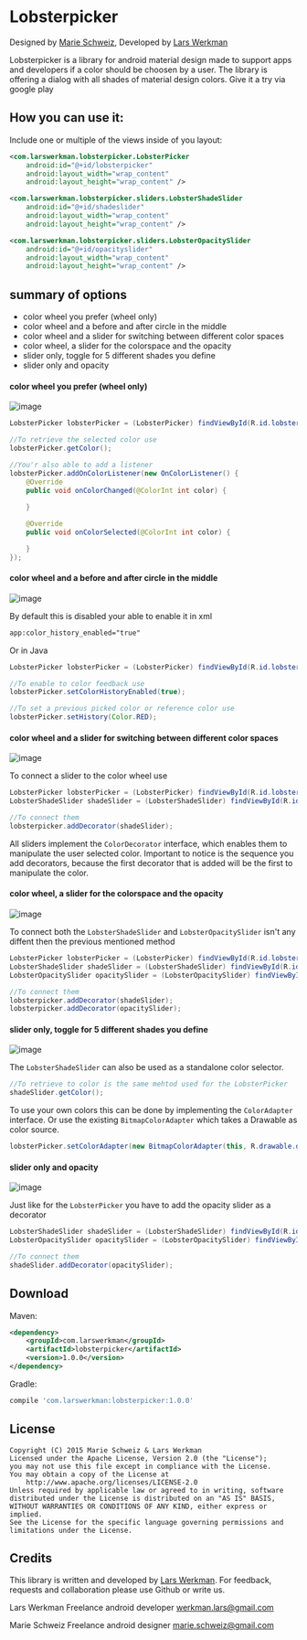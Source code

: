 # Lobsterpicker
Designed by <a href="http://dvsty.com">Marie Schweiz</a>, Developed by <a href="https://larswerkman.com">Lars Werkman</a>

Lobsterpicker is a library for android material design made to support apps and developers if a color should be choosen by a user. The library is offering a dialog with all shades of material design colors. Give it a try via google play

## How you can use it:

Include one or multiple of the views inside of you layout:
```xml
<com.larswerkman.lobsterpicker.LobsterPicker
    android:id="@+id/lobsterpicker"
    android:layout_width="wrap_content"
    android:layout_height="wrap_content" />

<com.larswerkman.lobsterpicker.sliders.LobsterShadeSlider
    android:id="@+id/shadeslider"
    android:layout_width="wrap_content"
    android:layout_height="wrap_content" />

<com.larswerkman.lobsterpicker.sliders.LobsterOpacitySlider
    android:id="@+id/opacityslider"
    android:layout_width="wrap_content"
    android:layout_height="wrap_content" />
```


## summary of options

* color wheel you prefer (wheel only)
* color wheel and a before and after circle in the middle
* color wheel and a slider for switching between different color spaces
* color wheel, a slider for the colorspace and the opacity
* slider only, toggle for 5 different shades you define
* slider only and opacity

#### color wheel you prefer (wheel only)

![image](http://dvsty.com/git-lobsterpicker/option-wheel.png)

```java
LobsterPicker lobsterPicker = (LobsterPicker) findViewById(R.id.lobsterpicker);

//To retrieve the selected color use
lobsterPicker.getColor();

//You'r also able to add a listener
lobsterPicker.addOnColorListener(new OnColorListener() {
    @Override
    public void onColorChanged(@ColorInt int color) {
        
    }

    @Override
    public void onColorSelected(@ColorInt int color) {

    }
});
```

#### color wheel and a before and after circle in the middle

![image](http://dvsty.com/git-lobsterpicker/option-wheel-circle.png)

By default this is disabled your able to enable it in xml

```xml
app:color_history_enabled="true"
```

Or in Java

```java
LobsterPicker lobsterPicker = (LobsterPicker) findViewById(R.id.lobsterpicker);

//To enable to color feedback use
lobsterPicker.setColorHistoryEnabled(true);

//To set a previous picked color or reference color use
lobsterPicker.setHistory(Color.RED);
```

#### color wheel and a slider for switching between different color spaces

![image](http://dvsty.com/git-lobsterpicker/option-wheel-toggle.png)

To connect a slider to the color wheel use

```java
LobsterPicker lobsterPicker = (LobsterPicker) findViewById(R.id.lobsterpicker);
LobsterShadeSlider shadeSlider = (LobsterShadeSlider) findViewById(R.id.shadeslider);

//To connect them
lobsterpicker.addDecorator(shadeSlider);
```

All sliders implement the `ColorDecorator` interface, which enables them to manipulate the user selected color.
Important to notice is the sequence you add decorators, because the first decorator that is added will be the first to manipulate the color.

#### color wheel, a slider for the colorspace and the opacity

![image](http://dvsty.com/git-lobsterpicker/option-wheel-toggle-opacity.png)

To connect both the `LobsterShadeSlider` and `LobsterOpacitySlider` isn't any diffent then the previous mentioned method

```java
LobsterPicker lobsterPicker = (LobsterPicker) findViewById(R.id.lobsterpicker);
LobsterShadeSlider shadeSlider = (LobsterShadeSlider) findViewById(R.id.shadeslider);
LobsterOpacitySlider opacitySlider = (LobsterOpacitySlider) findViewById(R.id.opacityslider);

//To connect them
lobsterpicker.addDecorator(shadeSlider);
lobsterpicker.addDecorator(opacitySlider);
```

#### slider only, toggle for 5 different shades you define

![image](http://dvsty.com/git-lobsterpicker/option-toggle.png)

The `LobsterShadeSlider` can also be used as a standalone color selector.

```java
//To retrieve to color is the same mehtod used for the LobsterPicker
shadeSlider.getColor();
```

To use your own colors this can be done by implementing the `ColorAdapter` interface.
Or use the existing `BitmapColorAdapter` which takes a Drawable as color source.

```java
lobsterPicker.setColorAdapter(new BitmapColorAdapter(this, R.drawable.default_shader_pallete));
```

#### slider only and opacity

![image](http://dvsty.com/git-lobsterpicker/option-toggle-opacity.png)

Just like for the `LobsterPicker` you have to add the opacity slider as a decorator
```java
LobsterShadeSlider shadeSlider = (LobsterShadeSlider) findViewById(R.id.shadeslider);
LobsterOpacitySlider opacitySlider = (LobsterOpacitySlider) findViewById(R.id.opacityslider);

//To connect them
shadeSlider.addDecorator(opacitySlider);
```


## Download
Maven:
```xml
<dependency>
	<groupId>com.larswerkman</groupId>
	<artifactId>lobsterpicker</artifactId>
	<version>1.0.0</version>
</dependency>
```

Gradle:
```groovy
compile 'com.larswerkman:lobsterpicker:1.0.0'
``` 


## License
```license
Copyright (C) 2015 Marie Schweiz & Lars Werkman
Licensed under the Apache License, Version 2.0 (the "License");
you may not use this file except in compliance with the License.
You may obtain a copy of the License at
    http://www.apache.org/licenses/LICENSE-2.0
Unless required by applicable law or agreed to in writing, software
distributed under the License is distributed on an "AS IS" BASIS,
WITHOUT WARRANTIES OR CONDITIONS OF ANY KIND, either express or implied.
See the License for the specific language governing permissions and
limitations under the License.
```


## Credits
This library is written and developed by <a href="https://larswerkman.com">Lars Werkman</a>. For feedback, requests and collaboration please use Github or write us. 

Lars Werkman
Freelance android developer
werkman.lars@gmail.com

Marie Schweiz
Freelance android designer
marie.schweiz@gmail.com